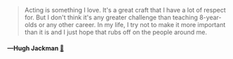 > Acting is something I love. It's a great craft that I have a lot of respect for. But I don't think it's any greater challenge than teaching 8-year-olds or any other career. In my life, I try not to make it more important than it is and I just hope that rubs off on the people around me.
  #### —Hugh Jackman [:scroll:](undefined)